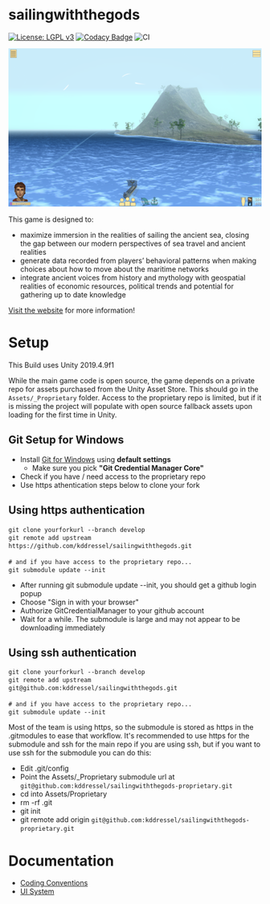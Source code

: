 sailingwiththegods
===================

[![License: LGPL v3](https://img.shields.io/badge/License-LGPL%20v3-blue.svg)](LICENSE) [![Codacy Badge](https://api.codacy.com/project/badge/Grade/ba9a42007847465d8bb80df93ad3dd77)](https://app.codacy.com/manual/kddressel/sailingwiththegods?utm_source=github.com&utm_medium=referral&utm_content=kddressel/sailingwiththegods&utm_campaign=Badge_Grade_Dashboard) ![CI](https://github.com/kddressel/sailingwiththegods/workflows/CI/badge.svg?branch=develop)

![](docs/images/screenshot.png)

This game is designed to:

* maximize immersion in the realities of sailing the ancient sea, closing the gap between our modern perspectives of sea travel and ancient realities
* generate data recorded from players’ behavioral patterns when making choices about how to move about the maritime networks
* integrate ancient voices from history and mythology with geospatial realities of economic resources, political trends and potential for gathering up to date knowledge

[Visit the website](https://scholarblogs.emory.edu/samothraciannetworks) for more information!

# Setup

This Build uses Unity 2019.4.9f1

While the main game code is open source, the game depends on a private repo for assets purchased from the Unity Asset Store. This should go in the ```Assets/_Proprietary``` folder. Access to the proprietary repo is limited, but if it is missing the project will populate with open source fallback assets upon loading for the first time in Unity.

## Git Setup for Windows

* Install [Git for Windows](https://git-scm.com/download/win) using **default settings**
  * Make sure you pick **"Git Credential Manager Core"**
* Check if you have / need access to the proprietary repo
* Use https athentication steps below to clone your fork

## Using https authentication

```
git clone yourforkurl --branch develop
git remote add upstream https://github.com/kddressel/sailingwiththegods.git

# and if you have access to the proprietary repo...
git submodule update --init
```

* After running git submodule update --init, you should get a github login popup
* Choose "Sign in with your browser"
* Authorize GitCredentialManager to your github account
* Wait for a while. The submodule is large and may not appear to be downloading immediately

## Using ssh authentication

```
git clone yourforkurl --branch develop
git remote add upstream git@github.com:kddressel/sailingwiththegods.git

# and if you have access to the proprietary repo...
git submodule update --init
```

Most of the team is using https, so the submodule is stored as https in the .gitmodules to ease that workflow. It's recommended to use https for the submodule and ssh for the main repo if you are using ssh, but if you want to use ssh for the submodule you can do this:

* Edit .git/config
* Point the Assets/_Proprietary submodule url at ```git@github.com:kddressel/sailingwiththegods-proprietary.git```
* cd into Assets/Proprietary
* rm -rf .git
* git init
* git remote add origin ```git@github.com:kddressel/sailingwiththegods-proprietary.git```


# Documentation

* [Coding Conventions](docs/coding-convention.md)
* [UI System](docs/ui-system.md)
